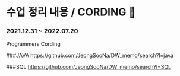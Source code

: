 # 수업 정리 내용 / CORDING :microscope:

### 2021.12.31 ~ 2022.07.20

Programmers Cording

###JAVA
https://github.com/JeongSooNa/DW_memo/search?l=java

###SQL
https://github.com/JeongSooNa/DW_memo/search?l=SQL
